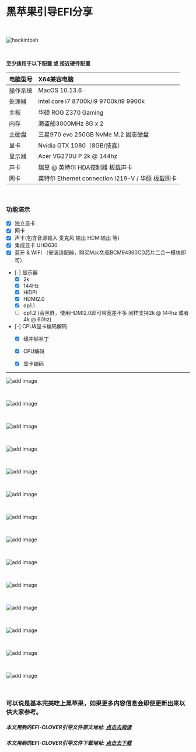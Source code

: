 # 黑苹果引导EFI分享

&nbsp;

![hackintosh](https://github.com/rexhang/hackintosh/raw/master/Screenshot/0.png)

&nbsp;

**至少适用于以下配置 或 接近硬件配置**

|电脑型号   | X64兼容电脑  |
| :------------ | :------------ |
| 操作系统  | MacOS 10.13.6  |
| 处理器  | intel core i7 8700k/i9 9700k/i9 9900k  |
| 主板  | 华硕 ROG Z370 Gaming  |
|  内存 | 海盗船3000MHz 8G x 2  |
| 主硬盘  | 三星970 evo 250GB NvMe M.2 固态硬盘 |
| 显卡  | Nvidia GTX 1080（8GB/技嘉）  |
| 显示器  | Acer VG270U P 2k @ 144hz  |
| 声卡  | 瑞昱 @ 英特尔 HDA控制器 板载声卡  |
| 网卡  | 英特尔 Ethernet connection I219-V / 华硕 板载网卡  |

&nbsp;

### 功能演示

- [x] 独立显卡
- [x] 网卡
- [x] 声卡(包含音源输入 麦克风 输出 HDMI输出 等)
- [x] 集成显卡 UHD630
- [x] 蓝牙 & WIFI （安装适配器，购买Mac免驱BCM94360CD芯片二合一模块即可）
- [-] 显示器
    - [x] 2k
    - [x] 144Hz
    - [x] HiDPI
	- [x] HDMI2.0
	- [x] dp1.1
	- [ ] dp1.2 (会黑屏，使用HDMI2.0即可带宽差不多 同样支持2k @ 144hz 或者 4k @ 60hz)

- [-] CPU&显卡编码解码
	- [x] 缓冲帧补丁
    - [x] CPU解码
    - [x] 显卡编码



----

![add image](https://github.com/rexhang/hackintosh/raw/master/Screenshot/1.png)

&nbsp;

![add image](https://github.com/rexhang/hackintosh/raw/master/Screenshot/2.png)

&nbsp;

![add image](https://github.com/rexhang/hackintosh/raw/master/Screenshot/3.png)

&nbsp;

![add image](https://github.com/rexhang/hackintosh/raw/master/Screenshot/4.png)

&nbsp;

![add image](https://github.com/rexhang/hackintosh/raw/master/Screenshot/5.png)

&nbsp;

![add image](https://github.com/rexhang/hackintosh/raw/master/Screenshot/6.png)

&nbsp;

![add image](https://github.com/rexhang/hackintosh/raw/master/Screenshot/7.png)

&nbsp;

![add image](https://github.com/rexhang/hackintosh/raw/master/Screenshot/8.png)

&nbsp;

![add image](https://github.com/rexhang/hackintosh/raw/master/Screenshot/9.png)

&nbsp;

![add image](https://github.com/rexhang/hackintosh/raw/master/Screenshot/10.png)

&nbsp;

![add image](https://github.com/rexhang/hackintosh/raw/master/Screenshot/11.png)

&nbsp;

![add image](https://github.com/rexhang/hackintosh/raw/master/Screenshot/12.png)

&nbsp;

![add image](https://github.com/rexhang/hackintosh/raw/master/Screenshot/13.png)

&nbsp;

![add image](https://github.com/rexhang/hackintosh/raw/master/Screenshot/14.png)

&nbsp;

### 可以说是基本完美吃上黑苹果，如果更多内容信息会即使更新出来以供大家参考。

##### 本文用到的EFI-CLOVER引导文件原文地址: [点击去阅读](https://github.com/rexhang/hackintosh "本文用到的EFI-CLOVER引导文件原文地址")

##### 本文用到的EFI-CLOVER引导文件下载地址: [点击去下载](https://github.com/rexhang/hackintosh/raw/master/build/EFI.zip "本文用到的EFI-CLOVER引导文件下载地址")